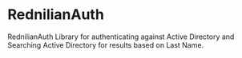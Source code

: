 # RednilianAuth

RednilianAuth Library for authenticating against Active Directory and Searching Active Directory for results based on Last Name.
